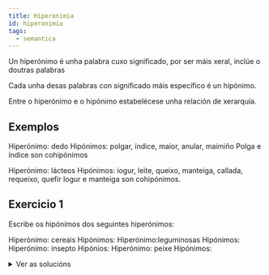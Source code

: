 ```yaml
---
title: Hiperonimia
id: hiperonimia
tags:
  - semantica
---
```

Un hiperónimo é unha palabra cuxo significado, por ser máis xeral, inclúe o doutras palabras

Cada unha desas palabras con significado máis específico é un hipónimo.

Entre o hiperónimo e o hipónimo estabelécese unha relación de xerarquía.

## Exemplos

Hiperónimo: dedo
Hipónimos: polgar, índice, maior, anular, maimiño
Polga e índice son cohipónimos

Hiperónimo: lácteos
Hipónimos: iogur, leite, queixo, manteiga, callada, requeixo, quefir
Iogur e manteiga son cohipónimos.

## Exercicio 1


Escribe os hipónimos dos seguintes hiperónimos:

Hiperónimo: cereais
Hipónimos: 
Hiperónimo:leguminosas
Hipónimos: 
Hiperónimo: insepto
Hipónios: 
Hiperónimo: peixe
Hipónimos: 

<details> <summary>Ver as solucións</summary>

Hiperónimo: cereais
Hipónimo:  trigo, centeo, cebada ou orxo, avea, millo, espelta

Hiperónimo: leguminosas
Hipónimo: lentella, garavanzo, chícharo, feixón verde, faba, tirabeque

Hiperónimo: insecto
Hipónimos: mosca, mosquito, avespa, abella, tabán, xoaniña, avespa asiática

Hiperónimo: peixe
Hipónimo: xarda, pescada, peixe sapo, sardiña, xurelo, robaliza, dourada, salmón, ollomol, rapante ou meiga, 

</details>